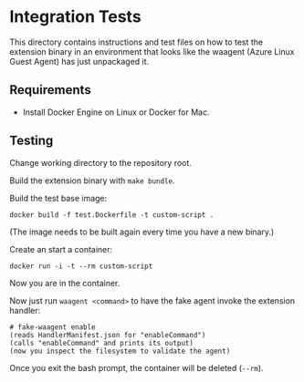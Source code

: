 # Integration Tests

This directory contains instructions and test files on how to test the extension
binary in an environment that looks like the waagent (Azure Linux Guest Agent)
has just unpackaged it.


## Requirements

- Install Docker Engine on Linux or Docker for Mac.

## Testing

Change working directory to the repository root.

Build the extension binary with `make bundle`.

Build the test base image:

    docker build -f test.Dockerfile -t custom-script .

(The image needs to be built again every time you have a new binary.)

Create an start a container:

    docker run -i -t --rm custom-script

Now you are in the container.

Now just run `waagent <command>` to have the fake agent invoke the extension
handler:

    # fake-waagent enable
    (reads HandlerManifest.json for "enableCommand")
    (calls "enableCommand" and prints its output)
    (now you inspect the filesystem to validate the agent)

Once you exit the bash prompt, the container will be deleted (`--rm`).